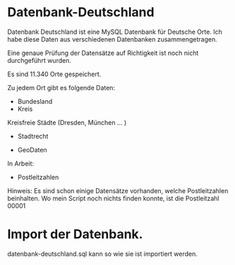 Datenbank-Deutschland
=====================


Datenbank Deutschland ist eine MySQL Datenbank für Deutsche Orte. 
Ich habe diese Daten aus verschiedenen Datenbanken zusammengetragen. 

Eine genaue Prüfung der Datensätze auf Richtigkeit ist noch nicht durchgeführt wurden.

Es sind 11.340 Orte gespeichert. 

Zu jedem Ort gibt es folgende Daten: 

- Bundesland
- Kreis

Kreisfreie Städte (Dresden, München ... )

- Stadtrecht 

- GeoDaten


In Arbeit: 

- Postleitzahlen

Hinweis: Es sind schon einige Datensätze vorhanden, welche Postleitzahlen beinhalten. Wo mein Script noch nichts finden konnte, ist die Postleitzahl 00001




Import der Datenbank.
=====================

datenbank-deutschland.sql  kann so wie sie ist importiert werden.
